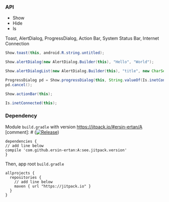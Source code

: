 ### API ###

- Show
- Hide
- Is

Toast, AlertDialog, ProgressDialog, Action Bar, System Status Bar, Internet Connection
```java
Show.toast(this, android.R.string.untitled);

Show.alertDialog(new AlertDialog.Builder(this), "Hello", "World");

Show.alertDialogList(new AlertDialog.Builder(this), "title", new CharSequence[] { "a" }, null);

ProgressDialog pd = Show.progressDialog(this, String.valueOf(Is.inetConnected(this)));
pd.cancel();

Show.actionBar(this);

Is.inetConnected(this);
```

### Dependency ###
Module `build.gradle` with version https://jitpack.io/#ersin-ertan/A
[comment]: # ([![Release](https://jitpack.io/v/ersin-ertan/a.svg?style=flat-square)](https://jitpack.io/#ersin-ertan/A))
```
dependencies {
// add line below
compile 'com.github.ersin-ertan:A:see.jitpack.version'
}
```

Then, app root `build.gradle`
```
allprojects {
  repositories {
    // add line below
    maven { url "https://jitpack.io" }
  }
}
```


